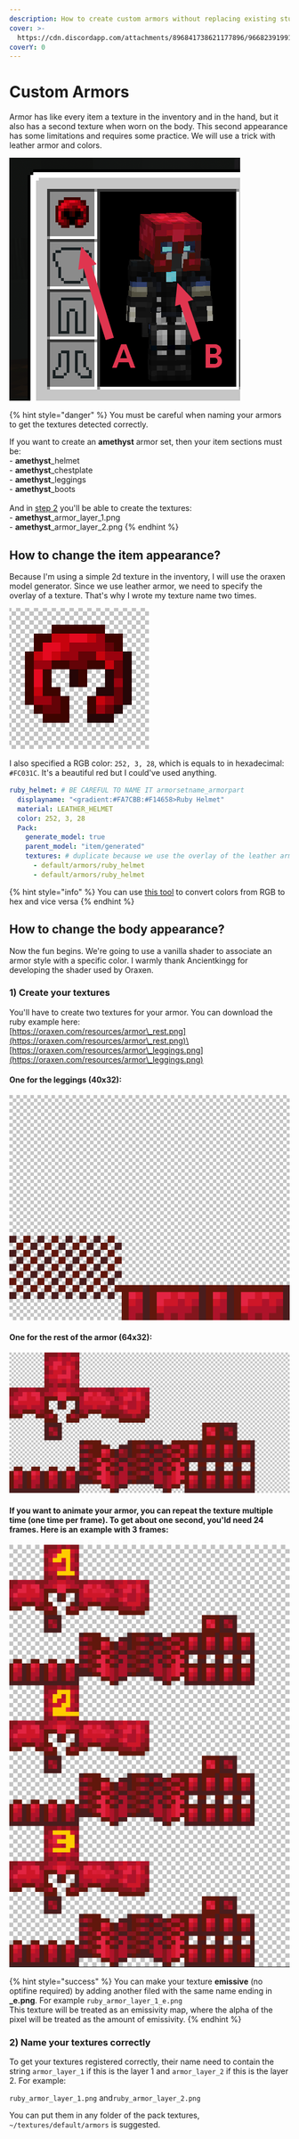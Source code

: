 ```yaml
---
description: How to create custom armors without replacing existing stuff?
cover: >-
  https://cdn.discordapp.com/attachments/896841738621177896/966823919917080626/unknown.png
coverY: 0
---
```


# Custom Armors

Armor has like every item a texture in the inventory and in the hand, but it also has a second texture when worn on the body. This second appearance has some limitations and requires some practice. We will use a trick with leather armor and colors.

![A: item appearance    B: body appearance](../../.gitbook/assets/stuff.png)

{% hint style="danger" %}
You must be careful when naming your armors to get the textures detected correctly.

If you want to create an **amethyst** armor set, then your item sections must be:\
\- **amethyst**\_helmet\
\- **amethyst**\_chestplate\
\- **amethyst**\_leggings\
\- **amethyst**\_boots\
\
And in [step 2](./#2-name-your-textures-correctly) you'll be able to create the textures:\
\- **amethyst**\_armor\_layer\_1.png\
\- **amethyst**\_armor\_layer\_2.png
{% endhint %}



## How to change the item appearance?

Because I'm using a simple 2d texture in the inventory, I will use the oraxen model generator. Since we use leather armor, we need to specify the overlay of a texture. That's why I wrote my texture name two times.

![textures/default/armors/ruby\_helmet.png](../../.gitbook/assets/helmet.png)

I also specified a RGB color: `252, 3, 28`, which is equals to in hexadecimal: `#FC031C`. It's a beautiful red but I could've used anything.&#x20;

```yaml
ruby_helmet: # BE CAREFUL TO NAME IT armorsetname_armorpart
  displayname: "<gradient:#FA7CBB:#F14658>Ruby Helmet"
  material: LEATHER_HELMET
  color: 252, 3, 28
  Pack:
    generate_model: true
    parent_model: "item/generated"
    textures: # duplicate because we use the overlay of the leather armor
      - default/armors/ruby_helmet
      - default/armors/ruby_helmet
```

{% hint style="info" %}
You can use [this tool](https://www.rapidtables.com/convert/color/index.html) to convert colors from RGB to hex and vice versa
{% endhint %}

## How to change the body appearance?

Now the fun begins. We're going to use a vanilla shader to associate an armor style with a specific color. I warmly thank Ancientkingg for developing the shader used by Oraxen.

### 1) Create your textures

You'll have to create two textures for your armor. You can download the ruby example here:\
[https://oraxen.com/resources/armor\_rest.png](https://oraxen.com/resources/armor\_rest.png)\
[https://oraxen.com/resources/armor\_leggings.png](https://oraxen.com/resources/armor\_leggings.png)

#### One for the leggings (40x32):

![](../../.gitbook/assets/leggings.png)

#### **One for the rest of the armor (64x32):**

![](../../.gitbook/assets/armor.png)

#### If you want to animate your armor, you can repeat the texture multiple time (one time per frame). To get about one second, you'ld need 24 frames. Here is an example with 3 frames:

![](../../.gitbook/assets/animation.png)

{% hint style="success" %}
You can make your texture **emissive** (no optifine required) by adding another filed with the same name ending in **\_e.png**. For example `ruby_armor_layer_1_e.png`\
This texture will be treated as an emissivity map, where the alpha of the pixel will be treated as the amount of emissivity.
{% endhint %}

### 2) Name your textures correctly

To get your textures registered correctly, their name need to contain the string  `armor_layer_1` if this is the layer 1 and `armor_layer_2` if this is the layer 2. For example:

`ruby_armor_layer_1.png` and`ruby_armor_layer_2.png`

You can put them in any folder of the pack textures, `~/textures/default/armors` is suggested.

